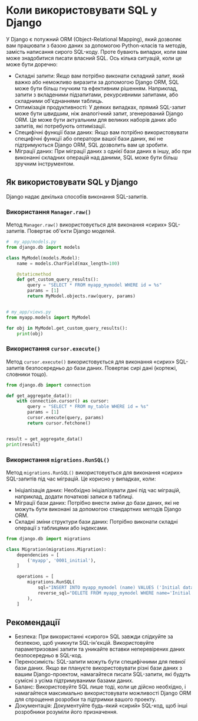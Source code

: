 # Коли використовувати SQL у Django

У Django є потужний ORM (Object-Relational Mapping), який дозволяє вам працювати з базою даних за допомогою Python-класів та методів, замість написання сирого SQL-коду. Проте бувають випадки, коли вам може знадобитися писати власний SQL. Ось кілька ситуацій, коли це може бути доречно:

-   Складні запити: Якщо вам потрібно виконати складний запит, який важко або неможливо виразити за допомогою Django ORM, SQL може бути більш гнучким та ефективним рішенням. Наприклад, запити з вкладеними підзапитами, рекурсивними запитами, або складними об'єднаннями таблиць.
-   Оптимізація продуктивності: У деяких випадках, прямий SQL-запит може бути швидшим, ніж аналогічний запит, згенерований Django ORM. Це може бути актуальним для великих наборів даних або запитів, які потребують оптимізації.
-   Специфічні функції бази даних: Якщо вам потрібно використовувати специфічні функції або оператори вашої бази даних, які не підтримуються Django ORM, SQL дозволить вам це зробити.
-   Міграції даних: При міграції даних з однієї бази даних в іншу, або при виконанні складних операцій над даними, SQL може бути більш зручним інструментом.

## Як використовувати SQL у Django

Django надає декілька способів виконання SQL-запитів.

### Використання `Manager.raw()`

Метод `Manager.raw()` використовується для виконання «сирих» SQL-запитів. Повертає об'єкти Django моделей.

```py
#  my_app/models.py
from django.db import models

class MyModel(models.Model):
    name = models.CharField(max_length=100)

    @staticmethod
    def get_custom_query_results():
        query = "SELECT * FROM myapp_mymodel WHERE id = %s"
        params = [1]
        return MyModel.objects.raw(query, params)


# my_app/views.py
from myapp.models import MyModel

for obj in MyModel.get_custom_query_results():
    print(obj)
```

### Використання `cursor.execute()`

Метод `cursor.execute()` використовується для виконання «сирих» SQL-запитів безпосередньо до бази даних. Повертає сирі дані (кортежі, словники тощо).

```py
from django.db import connection

def get_aggregate_data():
    with connection.cursor() as cursor:
        query = "SELECT * FROM my_table WHERE id = %s"
        params = [1]
        cursor.execute(query, params)
        return cursor.fetchone()


result = get_aggregate_data()
print(result)
```

### Використання `migrations.RunSQL()`

Метод `migrations.RunSQL()` використовується для виконання «сирих» SQL-запитів під час міграцій. Це корисно у випадках, коли:

-   Ініціалізація даних: Необхідно ініціалізувати дані під час міграцій, наприклад, додати початкові записи в таблиці.
-   Міграції бази даних: Потрібно внести зміни до бази даних, які не можуть бути виконані за допомогою стандартних методів Django ORM.
-   Складні зміни структури бази даних: Потрібно виконати складні операції з таблицями або індексами.

```py
from django.db import migrations

class Migration(migrations.Migration):
    dependencies = [
        ('myapp', '0001_initial'),
    ]

    operations = [
        migrations.RunSQL(
            sql="INSERT INTO myapp_mymodel (name) VALUES ('Initial data');",
            reverse_sql="DELETE FROM myapp_mymodel WHERE name='Initial data';"
        ),
    ]
```

## Рекомендації

-   Безпека: При використанні «сирого» SQL завжди слідкуйте за безпекою, щоб уникнути SQL-ін'єкцій. Використовуйте параметризовані запити та уникайте вставки неперевірених даних безпосередньо в SQL-код.
-   Переносимість: SQL-запити можуть бути специфічними для певної бази даних. Якщо ви плануєте використовувати різні бази даних з вашим Django-проектом, намагайтеся писати SQL-запити, які будуть сумісні з усіма підтримуваними базами даних.
-   Баланс: Використовуйте SQL лише тоді, коли це дійсно необхідно, і намагайтеся максимально використовувати можливості Django ORM для спрощення розробки та підтримки вашого проекту.
-   Документація: Документуйте будь-який «сирий» SQL-код, щоб інші розробники розуміли його призначення.
